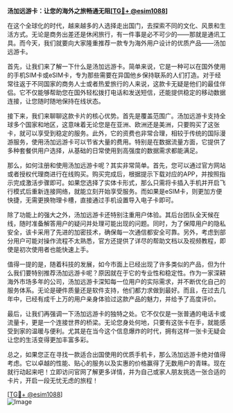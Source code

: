 **汤加远游卡：让您的海外之旅畅通无阻[[TG💪+ @esim1088](https://t.me/s/esim1088)]**

在这个全球化的时代，越来越多的人选择走出国门，去探索不同的文化、风景和生活方式。无论是商务出差还是休闲旅行，有一件事是必不可少的——那就是通讯工具。而今天，我们就要向大家隆重推荐一款专为海外用户设计的优质产品——汤加远游卡。

首先，让我们来了解一下什么是汤加远游卡。简单来说，它是一种可以在国外使用的手机SIM卡或eSIM卡，专为那些需要在异国他乡保持联系的人们打造。对于经常往返于不同国家的商务人士或者热爱旅行的人来说，这款卡无疑是他们的最佳伴侣。它不仅能够帮助您在国外轻松拨打电话和发送短信，还能提供稳定的移动数据连接，让您随时随地保持在线状态。

接下来，我们来聊聊这款卡片的核心优势。首先是覆盖范围广。汤加远游卡支持全球多个国家和地区，这意味着无论您是在亚洲、欧洲还是美洲，只要购买了这张卡，就可以享受到稳定的服务。此外，它的资费也非常合理，相较于传统的国际漫游服务，使用汤加远游卡可以节省大量的费用。特别是在数据流量方面，它提供了多种套餐供用户选择，从基础的日常使用到高强度的数据需求都能满足。

那么，如何注册和使用汤加远游卡呢？其实非常简单。首先，您可以通过官方网站或者授权代理商进行在线购买。购买完成后，根据提示下载对应的APP，并按照指示完成激活步骤即可。如果您选择了实体卡形式，那么只需将卡插入手机并开启飞行模式后重新连接网络，就能立刻开始享受服务。而如果是eSIM卡，则更加方便快捷，无需更换物理卡槽，直接通过手机设置导入电子卡即可。

除了功能上的强大之外，汤加远游卡还特别注重用户体验。其后台团队全天候在线，随时准备解答用户的疑问并处理可能出现的问题。同时，为了保障用户的隐私安全，该卡采用了先进的加密技术，确保每一次通信都安全可靠。另外，考虑到部分用户可能对操作流程不太熟悉，官方还提供了详尽的帮助文档以及视频教程，即使是初次使用者也能快速上手。

值得一提的是，随着科技的发展，如今市面上已经出现了许多类似的产品，但为什么我们要特别推荐汤加远游卡呢？原因就在于它的专业性和稳定性。作为一家深耕海外市场多年的公司，汤加远游卡深知每一位用户的实际需求，并不断优化自己的服务体系。无论是硬件质量还是软件支持，他们都力求做到最好。而且，在过去几年中，已经有成千上万的用户亲身体验过这款产品的魅力，并给予了高度评价。

最后，让我们再强调一下汤加远游卡的独特之处。它不仅仅是一张普通的电话卡或流量卡，更是一个连接世界的桥梁。无论您身处何地，只要有这张卡在手，就能感受到家的温暖与便利。尤其是在当今这个信息爆炸的时代，拥有这样一张卡无疑会让您的生活变得更加丰富多彩。

总之，如果您正在寻找一款适合出国使用的优质手机卡，那么汤加远游卡绝对值得考虑。它以卓越的性能、贴心的服务以及实惠的价格赢得了无数用户的青睐。现在就行动起来吧！立即访问官网了解更多详情，并为自己或家人朋友挑选一张合适的卡片，开启一段无忧无虑的旅程！

[[TG💪+ @esim1088](https://t.me/s/esim1088)]  
![Image](https://i.postimg.cc/4NQfJmqS/Snipaste-2025-05-13-00-14-12.png)